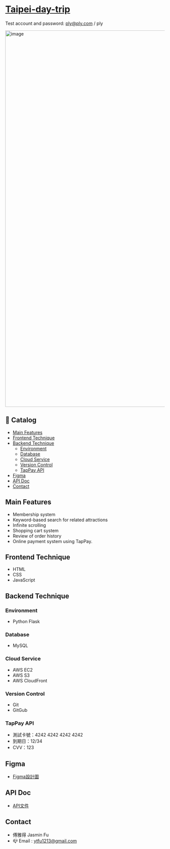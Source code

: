 # [Taipei-day-trip](http://52.196.101.116:3000/)

Test account and password: ply@ply.com / ply

<img width="1189" alt="image" src="https://user-images.githubusercontent.com/110441965/223507423-5e551938-c2a3-4eb6-8110-28beca9cc135.png">

## 🔖 Catalog
* [Main Features](#main-features)
* [Frontend Technique](#frontend-technique)
* [Backend Technique](#backend-technique)
  * [Environment](#environment)
  * [Database](#database)
  * [Cloud Service](#cloud-service)
  * [Version Control](#version-control)
  * [TapPay API](#tappay-api)
* [Figma](#figma)
* [API Doc](#api-doc)
* [Contact](#contact)

## Main Features
* Membership system
* Keyword-based search for related attractions
* Infinite scrolling
* Shopping cart system
* Review of order history
* Online payment system using TapPay.

## Frontend Technique
* HTML
* CSS
* JavaScript

## Backend Technique
### Environment
* Python Flask

### Database
* MySQL

### Cloud Service
* AWS EC2
* AWS S3
* AWS CloudFront

### Version Control
* Git
* GitGub

### TapPay API
* 測試卡號：4242 4242 4242 4242
* 到期日：12/34
* CVV：123

## Figma
* [Figma設計圖](https://www.figma.com/file/MZkYBH31H5gyLoZoZq116j/Taipei-Trip-%E5%8F%B0%E5%8C%97%E4%B8%80%E6%97%A5%E9%81%8A-2.0?node-id=2%3A139)

## API Doc
* [API文件](https://app.swaggerhub.com/apis-docs/padax/taipei-day-trip/1.1.0#/)

## Contact
* 傅雅得 Jasmin Fu
* 📪 Email : ytfu1213@gmail.com
